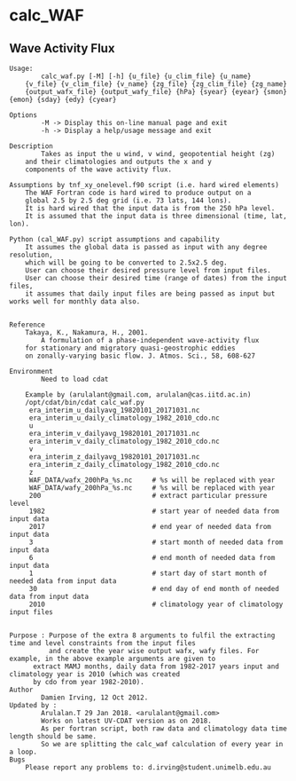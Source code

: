 # calc_WAF
Wave Activity Flux
------------------

    Usage:
            calc_waf.py [-M] [-h] {u_file} {u_clim_file} {u_name}
	    {v_file} {v_clim_file} {v_name} {zg_file} {zg_clim_file} {zg_name}
	    {output_wafx_file} {output_wafy_file} {hPa} {syear} {eyear} {smon} {emon} {sday} {edy} {cyear}

	Options
            -M -> Display this on-line manual page and exit
            -h -> Display a help/usage message and exit

	Description
            Takes as input the u wind, v wind, geopotential height (zg)
	    and their climatologies and outputs the x and y
	    components of the wave activity flux.

	Assumptions by tnf_xy_onelevel.f90 script (i.e. hard wired elements)
	    The WAF Fortran code is hard wired to produce output on a
	    global 2.5 by 2.5 deg grid (i.e. 73 lats, 144 lons).
	    It is hard wired that the input data is from the 250 hPa level.
	    It is assumed that the input data is three dimensional (time, lat, lon).
	
	Python (cal_WAF.py) script assumptions and capability
	    It assumes the global data is passed as input with any degree resolution, 
	    which will be going to be converted to 2.5x2.5 deg. 
	    User can choose their desired pressure level from input files.
	    User can choose their desired time (range of dates) from the input files, 
	    it assumes that daily input files are being passed as input but works well for monthly data also.
	
	
	Reference
	    Takaya, K., Nakamura, H., 2001.
            A formulation of a phase-independent wave-activity flux
	    for stationary and migratory quasi-geostrophic eddies
	    on zonally-varying basic flow. J. Atmos. Sci., 58, 608-627

	Environment
            Need to load cdat

        Example by (arulalant@gmail.com, arulalan@cas.iitd.ac.in)
	    /opt/cdat/bin/cdat calc_waf.py
         era_interim_u_dailyavg_19820101_20171031.nc
         era_interim_u_daily_climatology_1982_2010_cdo.nc
         u
         era_interim_v_dailyavg_19820101_20171031.nc
         era_interim_v_daily_climatology_1982_2010_cdo.nc
         v
         era_interim_z_dailyavg_19820101_20171031.nc
         era_interim_z_daily_climatology_1982_2010_cdo.nc
         z
         WAF_DATA/wafx_200hPa_%s.nc     # %s will be replaced with year
         WAF_DATA/wafy_200hPa_%s.nc     # %s will be replaced with year
         200                            # extract particular pressure level
         1982                           # start year of needed data from input data
         2017                           # end year of needed data from input data
         3                              # start month of needed data from input data
         6                              # end month of needed data from input data
         1                              # start day of start month of needed data from input data
         30                             # end day of end month of needed data from input data
         2010                           # climatology year of climatology input files


	Purpose : Purpose of the extra 8 arguments to fulfil the extracting time and level constraints from the input files
	          and create the year wise output wafx, wafy files. For example, in the above example arguments are given to 
		  extract MAMJ months, daily data from 1982-2017 years input and climatology year is 2010 (which was created 
		  by cdo from year 1982-2010).
	Author
            Damien Irving, 12 Oct 2012.
    Updated by :
            Arulalan.T 29 Jan 2018. <arulalant@gmail.com>
            Works on latest UV-CDAT version as on 2018.
            As per fortran script, both raw data and climatology data time length should be same.
            So we are splitting the calc_waf calculation of every year in a loop.
	Bugs
	    Please report any problems to: d.irving@student.unimelb.edu.au
